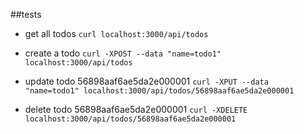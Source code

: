 ##tests

- get all todos
`curl localhost:3000/api/todos`

- create a todo
`curl -XPOST --data "name=todo1" localhost:3000/api/todos`

- update todo 56898aaf6ae5da2e000001
`curl -XPUT --data "name=todo1" localhost:3000/api/todos/56898aaf6ae5da2e000001`

- delete todo 56898aaf6ae5da2e000001
`curl -XDELETE localhost:3000/api/todos/56898aaf6ae5da2e000001`


